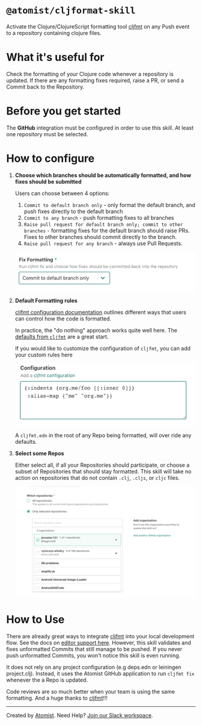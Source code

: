 # `@atomist/cljformat-skill`

<!---atomist-skill-readme:start--->

Activate the Clojure/ClojureScript formatting tool [cljfmt][cljfmt] on any Push event to a repository containing
clojure files.
  
# What it's useful for

Check the formatting of your Clojure code whenever a repository is updated.  If there are any formatting fixes required,
raise a PR, or send a Commit back to the Repository.

# Before you get started

The **GitHub** integration must be configured in order to use this skill. 
At least one repository must be selected. 

# How to configure

1.  **Choose which branches should be automatically formatted, and how fixes should be submitted**

    Users can choose between 4 options:
    1. `Commit to default branch only` - only format the default branch, and push fixes directly to the default branch
    2. `Commit to any branch` - push formatting fixes to all branches
    3. `Raise pull request for default branch only; commit to other branches` - formatting fixes for the default branch
        should raise PRs.  Fixes to other branches should commit directly to the branch.
    4. `Raise pull request for any branch` - always use Pull Requests.
    
    ![screenshot1](docs/images/screenshot1.png)
    
2.  **Default Formatting rules**

    [cljfmt configuration documentation][configuration] outlines different ways that users can control how the code
    is formatted.  
    
    In practice, the "do nothing" approach works quite well here.  The 
    [defaults from `cljfmt`](https://github.com/weavejester/cljfmt/blob/master/cljfmt/resources/cljfmt/indents/clojure.clj) 
    are a great start.
    
    If you would like to customize the configuration of `cljfmt`, you can add your custom rules here
    
    ![screenshot2](docs/images/screenshot2.png)
                    
    A `cljfmt.edn` in the root of any Repo being formatted, will over ride any defaults.
    
3.  **Select some Repos**

    Either select all, if all your Repositories should participate, or choose a subset of Repositories that should 
    stay formatted.  This skill will take no action on repositories that do not contain `.clj`, `.cljs`, or `cljc` files.
    
    ![repo-filter](docs/images/repo-filter.png)    

# How to Use

There are already great ways to integrate [cljfmt][cljfmt] into your local development flow.  See the docs on
[editor support here][editor-support].  However, this skill validates and fixes unformatted Commits that still manage
to be pushed.  If you never push unformatted Commits, you won't notice this skill is even running.

It does not rely on any project configuration (e.g deps.edn or leiningen project.clj).  Instead,
it uses the Atomist GitHub application to run `cljfmt fix` whenever the a Repo is updated.  

Code reviews are so much better when your team is using the same formatting.  And a huge thanks to [cljfmt](cljfmt)!!!

[cljfmt]: https://github.com/weavejester/cljfmt
[editor-support]: https://github.com/weavejester/cljfmt#editor-support
[configuration]: https://github.com/weavejester/cljfmt#configuration

<!---atomist-skill-readme:end--->

---

Created by [Atomist][atomist].
Need Help?  [Join our Slack workspace][slack].

[atomist]: https://atomist.com/ (Atomist - How Teams Deliver Software)
[slack]: https://join.atomist.com/ (Atomist Community Slack)